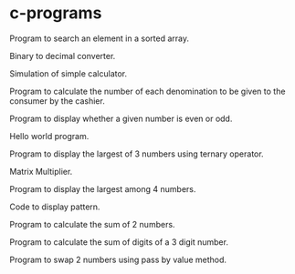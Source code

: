# c-programs

Program to search an element in a sorted array.

Binary to decimal converter.

Simulation of simple calculator.

Program to calculate the number of each denomination to be given to the consumer by the cashier.

Program to display whether a given number is even or odd.

Hello world program.

Program to display the largest of 3 numbers using ternary operator.

Matrix Multiplier.

Program to display the largest among 4 numbers.

Code to display pattern.

Program to calculate the sum of 2 numbers.

Program to calculate the sum of digits of a 3 digit number.

Program to swap 2 numbers using pass by value method.
